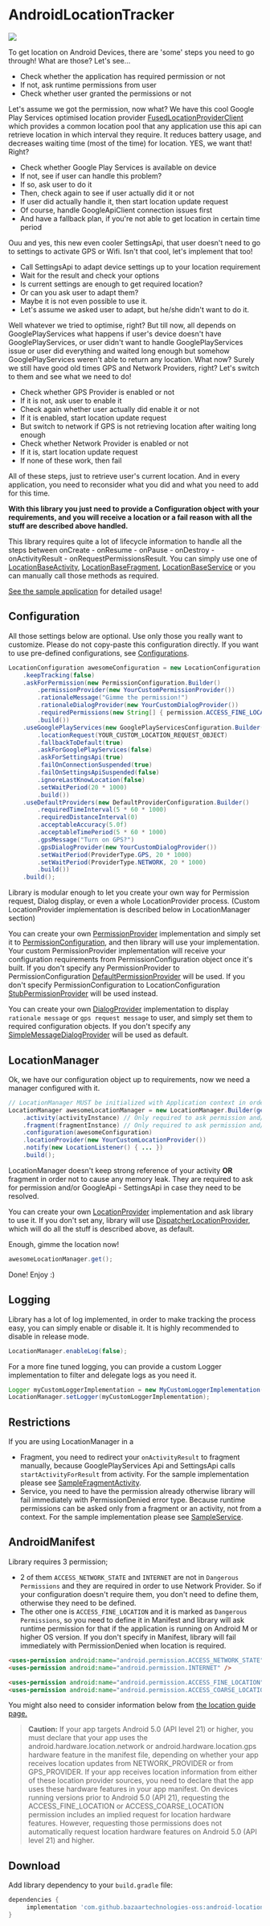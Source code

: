 # AndroidLocationTracker


<img src='screenshot/location_tracking.png' />

To get location on Android Devices, there are 'some' steps you need to go through!
What are those? Let's see...

<ul>
<li>Check whether the application has required permission or not</li>
<li>If not, ask runtime permissions from user</li>
<li>Check whether user granted the permissions or not</li>
</ul>

Let's assume we got the permission, now what?
We have this cool Google Play Services optimised location provider [FusedLocationProviderClient][1] which provides a common location pool that any application use this api can retrieve location in which interval they require. It reduces battery usage, and decreases waiting time (most of the time) for location.
YES, we want that! Right?

<ul>
<li>Check whether Google Play Services is available on device</li>
<li>If not, see if user can handle this problem?</li>
<li>If so, ask user to do it</li>
<li>Then, check again to see if user actually did it or not</li>
<li>If user did actually handle it, then start location update request</li>
<li>Of course, handle GoogleApiClient connection issues first</li>
<li>And have a fallback plan, if you're not able to get location in certain time period</li>
</ul>

Ouu and yes, this new even cooler SettingsApi, that user doesn't need to go to settings to activate GPS or Wifi. Isn't that cool, let's implement that too!

<ul>
<li>Call SettingsApi to adapt device settings up to your location requirement</li>
<li>Wait for the result and check your options</li>
<li>Is current settings are enough to get required location?</li>
<li>Or can you ask user to adapt them?</li>
<li>Maybe it is not even possible to use it.</li>
<li>Let's assume we asked user to adapt, but he/she didn't want to do it.</li>
</ul>

Well whatever we tried to optimise, right? But till now, all depends on GooglePlayServices what happens if user's device doesn't have GooglePlayServices, or user didn't want to handle GooglePlayServices issue or user did everything and waited long enough but somehow GooglePlayServices weren't able to return any location. What now?
Surely we still have good old times GPS and Network Providers, right? Let's switch to them and see what we need to do!

<ul>
<li>Check whether GPS Provider is enabled or not</li>
<li>If it is not, ask user to enable it</li>
<li>Check again whether user actually did enable it or not</li>
<li>If it is enabled, start location update request</li>
<li>But switch to network if GPS is not retrieving location after waiting long enough</li>
<li>Check whether Network Provider is enabled or not</li>
<li>If it is, start location update request</li>
<li>If none of these work, then fail</li>
</ul>

All of these steps, just to retrieve user's current location. And in every application, you need to reconsider what you did and what you need to add for this time.

<b>With this library you just need to provide a Configuration object with your requirements, and you will receive a location or a fail reason with all the stuff are described above handled.</b>
 
This library requires quite a lot of lifecycle information to handle all the steps between onCreate - onResume - onPause - onDestroy - onActivityResult - onRequestPermissionsResult.
You can simply use one of [LocationBaseActivity][2], [LocationBaseFragment][3], [LocationBaseService][4] or you can manually call those methods as required.

[See the sample application][5] for detailed usage!

## Configuration

All those settings below are optional. Use only those you really want to customize. Please do not copy-paste this configuration directly. If you want to use pre-defined configurations, see [Configurations][6].

```java 
LocationConfiguration awesomeConfiguration = new LocationConfiguration.Builder()
    .keepTracking(false)
    .askForPermission(new PermissionConfiguration.Builder()
        .permissionProvider(new YourCustomPermissionProvider())
        .rationaleMessage("Gimme the permission!")
        .rationaleDialogProvider(new YourCustomDialogProvider())
        .requiredPermissions(new String[] { permission.ACCESS_FINE_LOCATION })
        .build())
    .useGooglePlayServices(new GooglePlayServicesConfiguration.Builder()
        .locationRequest(YOUR_CUSTOM_LOCATION_REQUEST_OBJECT)
        .fallbackToDefault(true)
        .askForGooglePlayServices(false)
        .askForSettingsApi(true)
        .failOnConnectionSuspended(true)
        .failOnSettingsApiSuspended(false)
        .ignoreLastKnowLocation(false)
        .setWaitPeriod(20 * 1000)
        .build())
    .useDefaultProviders(new DefaultProviderConfiguration.Builder()
        .requiredTimeInterval(5 * 60 * 1000)
        .requiredDistanceInterval(0)
        .acceptableAccuracy(5.0f)
        .acceptableTimePeriod(5 * 60 * 1000)
        .gpsMessage("Turn on GPS?")
        .gpsDialogProvider(new YourCustomDialogProvider())
        .setWaitPeriod(ProviderType.GPS, 20 * 1000)
        .setWaitPeriod(ProviderType.NETWORK, 20 * 1000)
        .build())
    .build();
```

Library is modular enough to let you create your own way for Permission request, Dialog display, or even a whole LocationProvider process. (Custom LocationProvider implementation is described below in LocationManager section)

You can create your own [PermissionProvider][7] implementation and simply set it to [PermissionConfiguration][8], and then library will use your implementation. Your custom PermissionProvider implementation will receive your configuration requirements from PermissionConfiguration object once it's built. If you don't specify any PermissionProvider to PermissionConfiguration [DefaultPermissionProvider][9] will be used. If you don't specify PermissionConfiguration to LocationConfiguration [StubPermissionProvider][10] will be used instead.

You can create your own [DialogProvider][11] implementation to display `rationale message` or `gps request message` to user, and simply set them to required configuration objects. If you don't specify any [SimpleMessageDialogProvider][12] will be used as default.

## LocationManager

Ok, we have our configuration object up to requirements, now we need a manager configured with it.

```java
// LocationManager MUST be initialized with Application context in order to prevent MemoryLeaks
LocationManager awesomeLocationManager = new LocationManager.Builder(getApplicationContext())
    .activity(activityInstance) // Only required to ask permission and/or GoogleApi - SettingsApi
    .fragment(fragmentInstance) // Only required to ask permission and/or GoogleApi - SettingsApi
    .configuration(awesomeConfiguration)
    .locationProvider(new YourCustomLocationProvider())
    .notify(new LocationListener() { ... })
    .build();
```

LocationManager doesn't keep strong reference of your activity **OR** fragment in order not to cause any memory leak. They are required to ask for permission and/or GoogleApi - SettingsApi in case they need to be resolved.

You can create your own [LocationProvider][13] implementation and ask library to use it. If you don't set any, library will use [DispatcherLocationProvider][14], which will do all the stuff is described above, as default.

Enough, gimme the location now!

```java
awesomeLocationManager.get();
```

Done! Enjoy :)

## Logging

Library has a lot of log implemented, in order to make tracking the process easy, you can simply enable or disable it.
It is highly recommended to disable in release mode.

```java 
LocationManager.enableLog(false);
```

For a more fine tuned logging, you can provide a custom Logger implementation to filter and delegate logs as you need it.

```java
Logger myCustomLoggerImplementation = new MyCustomLoggerImplementation();
LocationManager.setLogger(myCustomLoggerImplementation);
```

## Restrictions
If you are using LocationManager in a
- Fragment, you need to redirect your `onActivityResult` to fragment manually, because GooglePlayServices Api and SettingsApi calls `startActivityForResult` from activity. For the sample implementation please see [SampleFragmentActivity][15].
- Service, you need to have the permission already otherwise library will fail immediately with PermissionDenied error type. Because runtime permissions can be asked only from a fragment or an activity, not from a context. For the sample implementation please see [SampleService][16].

## AndroidManifest

Library requires 3 permission;
 - 2 of them `ACCESS_NETWORK_STATE` and `INTERNET` are not in `Dangerous Permissions` and they are required in order to use Network Provider. So if your configuration doesn't require them, you don't need to define them, otherwise they need to be defined.
 - The other one is `ACCESS_FINE_LOCATION` and it is marked as `Dangerous Permissions`, so you need to define it in Manifest and library will ask runtime permission for that if the application is running on Android M or higher OS  version. If you don't specify in Manifest, library will fail immediately with PermissionDenied when location is required.

```html
<uses-permission android:name="android.permission.ACCESS_NETWORK_STATE" />
<uses-permission android:name="android.permission.INTERNET" />

<uses-permission android:name="android.permission.ACCESS_FINE_LOCATION" />
<uses-permission android:name="android.permission.ACCESS_COARSE_LOCATION" />
```

You might also need to consider information below from [the location guide page.][17]

<blockquote>
<b>Caution:</b> If your app targets Android 5.0 (API level 21) or higher, you must declare that your app uses the android.hardware.location.network or android.hardware.location.gps hardware feature in the manifest file, depending on whether your app receives location updates from NETWORK_PROVIDER or from GPS_PROVIDER. If your app receives location information from either of these location provider sources, you need to declare that the app uses these hardware features in your app manifest. On devices running versions prior to Android 5.0 (API 21), requesting the ACCESS_FINE_LOCATION or ACCESS_COARSE_LOCATION permission includes an implied request for location hardware features. However, requesting those permissions does not automatically request location hardware features on Android 5.0 (API level 21) and higher.
</blockquote>

## Download
Add library dependency to your `build.gradle` file:

```groovy
dependencies {    
     implementation 'com.github.bazaartechnologies-oss:android-location-tracker-kotlin:1.0.0'
}
```

[1]: https://developers.google.com/android/reference/com/google/android/gms/location/FusedLocationProviderClient
[2]: https://github.com/bazaartechnologies-oss/LocationManager/blob/master/library/src/main/java/bazaar/tech/library/location/base/LocationBaseActivity.kt
[3]: https://github.com/bazaartechnologies-oss/LocationManager/blob/master/library/src/main/java/bazaar/tech/library/location/base/LocationBaseFragment.kt
[4]: https://github.com/bazaartechnologies-oss/LocationManager/blob/master/library/src/main/java/bazaar/tech/library/location/base/LocationBaseService.kt
[5]: https://github.com/bazaartechnologies-oss/LocationManager/tree/master/app
[6]: https://github.com/bazaartechnologies-oss/LocationManager/blob/master/library/src/main/java/bazaar/tech/library/location/configuration/Configurations.kt
[7]: https://github.com/bazaartechnologies-oss/LocationManager/blob/master/library/src/main/java/bazaar/tech/library/location/providers/permissionprovider/PermissionProvider.kt
[8]: https://github.com/bazaartechnologies-oss/LocationManager/blob/master/library/src/main/java/bazaar/tech/library/location/configuration/PermissionConfiguration.kt
[9]: https://github.com/bazaartechnologies-oss/LocationManager/blob/master/library/src/main/java/bazaar/tech/library/location/providers/permissionprovider/DefaultPermissionProvider.kt
[10]: https://github.com/bazaartechnologies-oss/LocationManager/blob/master/library/src/main/java/bazaar/tech/library/location/providers/permissionprovider/StubPermissionProvider.kt
[11]: https://github.com/bazaartechnologies-oss/LocationManager/blob/master/library/src/main/java/bazaar/tech/library/location/providers/dialogprovider/DialogProvider.kt
[12]: https://github.com/bazaartechnologies-oss/LocationManager/blob/master/library/src/main/java/bazaar/tech/library/location/providers/dialogprovider/SimpleMessageDialogProvider.kt
[13]: https://github.com/bazaartechnologies-oss/LocationManager/blob/master/library/src/main/java/bazaar/tech/library/location/providers/locationprovider/LocationProvider.kt
[14]: https://github.com/bazaartechnologies-oss/LocationManager/blob/master/library/src/main/java/bazaar/tech/library/location/providers/locationprovider/DispatcherLocationProvider.kt
[15]: https://github.com/bazaartechnologies-oss/LocationManager/blob/master/app/src/main/java/bazaar/tech/library/location/sample/fragment/SampleFragmentActivity.kt
[16]: https://github.com/bazaartechnologies-oss/LocationManager/blob/master/app/src/main/java/bazaar/tech/library/location/sample/service/SampleService.kt
[17]:https://developer.android.com/guide/topics/location/strategies.html